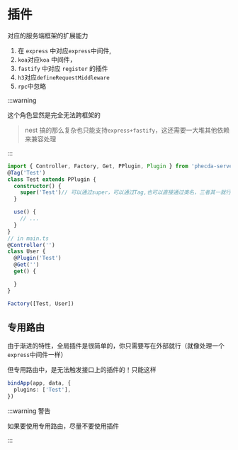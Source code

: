 # 插件

对应的服务端框架的扩展能力

1. 在 `express` 中对应`express`中间件,
2. `koa`对应`koa` 中间件，
3. `fastify` 中对应 `register` 的插件
4. `h3`对应`defineRequestMiddleware`
5. `rpc`中忽略

:::warning

 这个角色显然是完全无法跨框架的


 > nest 搞的那么复杂也只能支持`express+fastify`，这还需要一大堆其他依赖来兼容处理

:::



```ts
import { Controller, Factory, Get, PPlugin, Plugin } from 'phecda-server'
@Tag('Test')
class Test extends PPlugin {
  constructor() {
    super('Test')// 可以通过super，可以通过Tag,也可以直接通过类名，三者其一就行
  }

  use() {
    // ...
  }
}
// in main.ts
@Controller('')
class User {
  @Plugin('Test')
  @Get('')
  get() {

  }
}

Factory([Test, User])
```

## 专用路由
由于渐进的特性，全局插件是很简单的，你只需要写在外部就行（就像处理一个`express`中间件一样）

但专用路由中，是无法触发接口上的插件的！只能这样
```ts
bindApp(app, data, {
  plugins: ['Test'],
})
```

:::warning 警告

如果要使用专用路由，尽量不要使用插件

:::
